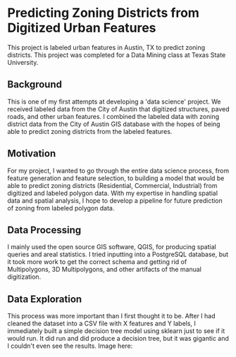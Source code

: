 # Predicting Zoning Districts from Digitized Urban Features
This project is labeled urban features in Austin, TX to predict zoning districts. This project was completed for a Data Mining class at Texas State University.

## Background
This is one of my first attempts at developing a 'data science' project. We received labeled data from the City of Austin that digitized structures, paved roads, and other urban features. I combined the labeled data with zoning district data from the City of Austin GIS database with the hopes of being able to predict zoning districts from the labeled features.

## Motivation
For my project, I wanted to go through the entire data science process, from feature generation and feature selection, to building a model that would be able to predict zoning districts (Residential, Commercial, Industrial) from digitized and labeled polygon data. With my expertise in handling spatial data and spatial analysis, I hope to develop a pipeline for future prediction of zoning from labeled polygon data.

## Data Processing
I mainly used the open source GIS software, QGIS, for producing spatial queries and areal statistics. I tried inputting into a PostgreSQL database, but it took more work to get the correct schema and getting rid of Multipolygons, 3D Multipolygons, and other artifacts of the manual digitization.

## Data Exploration
This process was more important than I first thought it to be. After I had cleaned the dataset into a CSV file with X features and Y labels, I immediately built a simple decision tree model using sklearn just to see if it would run. It did run and did produce a decision tree, but it was gigantic and I couldn't even see the results. Image here:
